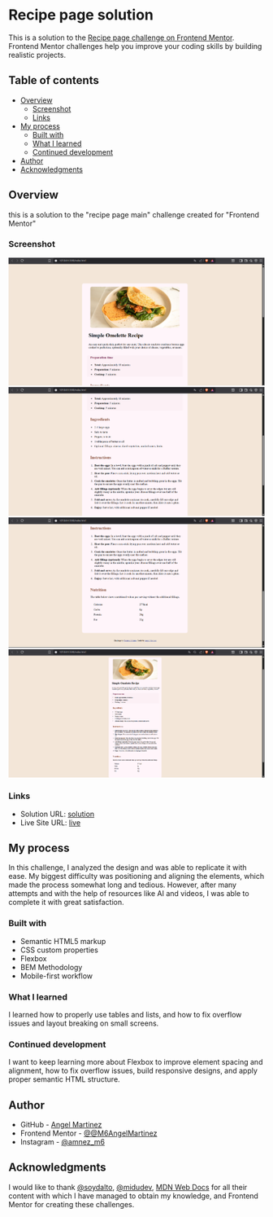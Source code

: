# Recipe page solution

This is a solution to the [Recipe page challenge on Frontend Mentor](https://www.frontendmentor.io/challenges/recipe-page-KiTsR8QQKm). Frontend Mentor challenges help you improve your coding skills by building realistic projects. 

## Table of contents

- [Overview](#overview)
  - [Screenshot](#screenshot)
  - [Links](#links)
- [My process](#my-process)
  - [Built with](#built-with)
  - [What I learned](#what-i-learned)
  - [Continued development](#continued-development)
- [Author](#author)
- [Acknowledgments](#acknowledgments)


## Overview

this is a solution to the "recipe page main" challenge created for "Frontend Mentor"


### Screenshot

![](./assets/images/Captura%20de%20pantalla%202025-07-13%20191309.png)
![](./assets/images/Captura%20de%20pantalla%202025-07-13%20191326.png)
![](./assets/images/Captura%20de%20pantalla%202025-07-13%20191345.png)
![](./assets/images/Captura%20de%20pantalla%202025-07-13%20191417.png)


### Links

- Solution URL: [solution](https://github.com/M6AngelMartinez/recipe-page-main.git)
- Live Site URL: [live](https://m6angelmartinez.github.io/recipe-page-main/)


## My process

In this challenge, I analyzed the design and was able to replicate it with ease. My biggest difficulty was positioning and aligning the elements, which made the process somewhat long and tedious. However, after many attempts and with the help of resources like AI and videos, I was able to complete it with great satisfaction.


### Built with

- Semantic HTML5 markup
- CSS custom properties
- Flexbox
- BEM Methodology
- Mobile-first workflow


### What I learned

I learned how to properly use tables and lists, and how to fix overflow issues and layout breaking on small screens.


### Continued development

I want to keep learning more about Flexbox to improve element spacing and alignment, how to fix overflow issues, build responsive designs, and apply proper semantic HTML structure.


## Author

- GitHub - [Angel Martinez](https://github.com/M6AngelMartinez)
- Frontend Mentor - [@@M6AngelMartinez](https://www.frontendmentor.io/profile/M6AngelMartinez)
- Instagram - [@amnez_m6](https://www.instagram.com/amnez_m6/)


## Acknowledgments

I would like to thank [@soydalto](https://www.instagram.com/soydalto/), [@midudev](https://www.instagram.com/midu.dev/), [MDN Web Docs](https://developer.mozilla.org/es/) for all their content with which I have managed to obtain my knowledge, and Frontend Mentor for creating these challenges.
